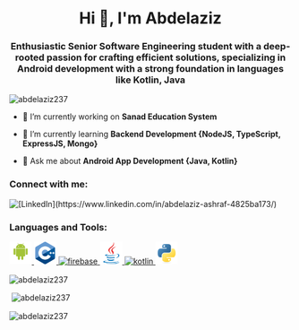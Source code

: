 <h1 align="center">Hi 👋, I'm Abdelaziz</h1>
<h3 align="center">Enthusiastic Senior Software Engineering student with a deep-rooted passion for crafting efficient solutions, specializing in Android development with a strong foundation in languages like Kotlin, Java</h3>

<p align="left"> <img src="https://komarev.com/ghpvc/?username=abdelaziz237&label=Profile%20views&color=0e75b6&style=flat" alt="abdelaziz237" /> </p>

- 🔭 I’m currently working on **Sanad Education System**

- 🌱 I’m currently learning **Backend Development {NodeJS, TypeScript, ExpressJS, Mongo}**

- 💬 Ask me about **Android App Development {Java, Kotlin}**

<h3 align="left">Connect with me:</h3>
<p align="left"><img src="https://img.shields.io/badge/linkedin-0A66C2?style=for-the-badge&logo=linkedin&logoColor=white" alt="[LinkedIn](https://www.linkedin.com/in/abdelaziz-ashraf-4825ba173/)"/>
</p>

<h3 align="left">Languages and Tools:</h3>
<p align="left"> <a href="https://developer.android.com" target="_blank" rel="noreferrer"> <img src="https://raw.githubusercontent.com/devicons/devicon/master/icons/android/android-original-wordmark.svg" alt="android" width="40" height="40"/> </a> <a href="https://www.w3schools.com/cpp/" target="_blank" rel="noreferrer"> <img src="https://raw.githubusercontent.com/devicons/devicon/master/icons/cplusplus/cplusplus-original.svg" alt="cplusplus" width="40" height="40"/> </a> <a href="https://firebase.google.com/" target="_blank" rel="noreferrer"> <img src="https://www.vectorlogo.zone/logos/firebase/firebase-icon.svg" alt="firebase" width="40" height="40"/> </a> <a href="https://www.java.com" target="_blank" rel="noreferrer"> <img src="https://raw.githubusercontent.com/devicons/devicon/master/icons/java/java-original.svg" alt="java" width="40" height="40"/> </a> <a href="https://kotlinlang.org" target="_blank" rel="noreferrer"> <img src="https://www.vectorlogo.zone/logos/kotlinlang/kotlinlang-icon.svg" alt="kotlin" width="40" height="40"/> </a> <a href="https://www.python.org" target="_blank" rel="noreferrer"> <img src="https://raw.githubusercontent.com/devicons/devicon/master/icons/python/python-original.svg" alt="python" width="40" height="40"/> </a> </p>

<p><img align="center" src="https://github-readme-stats.vercel.app/api/top-langs?username=abdelaziz237&show_icons=true&locale=en&layout=compact" alt="abdelaziz237" /></p>

<p>&nbsp;<img align="center" src="https://github-readme-stats.vercel.app/api?username=abdelaziz237&show_icons=true&locale=en" alt="abdelaziz237" /></p>

<p><img align="center" src="https://github-readme-streak-stats.herokuapp.com/?user=abdelaziz237&" alt="abdelaziz237" /></p>
